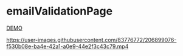 # emailValidationPage

[DEMO](http://htmlpreview.github.io/?https://github.com/leetung0718/emailValidationPage/blob/main/index.html)

https://user-images.githubusercontent.com/83776772/206899076-f530b08e-ba4e-42a1-a0e9-44e2f3c43c79.mp4

